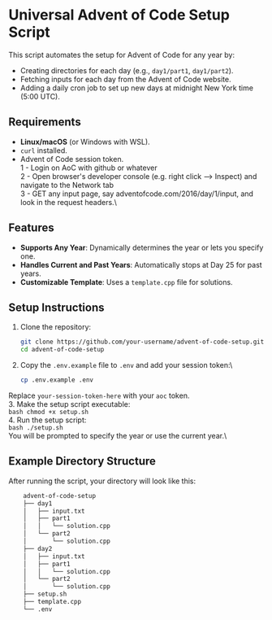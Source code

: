 # Universal Advent of Code Setup Script

This script automates the setup for Advent of Code for any year by:
- Creating directories for each day (e.g., `day1/part1`, `day1/part2`).
- Fetching inputs for each day from the Advent of Code website.
- Adding a daily cron job to set up new days at midnight New York time (5:00 UTC).

## Requirements

- **Linux/macOS** (or Windows with WSL).
- `curl` installed.
- Advent of Code session token.\
    1 - Login on AoC with github or whatever\
    2 - Open browser's developer console (e.g. right click --> Inspect) and navigate to the Network tab\
    3 - GET any input page, say adventofcode.com/2016/day/1/input, and look in the request headers.\

## Features

- **Supports Any Year**: Dynamically determines the year or lets you specify one.
- **Handles Current and Past Years**: Automatically stops at Day 25 for past years.
- **Customizable Template**: Uses a `template.cpp` file for solutions.

## Setup Instructions

1. Clone the repository:
   ```bash
   git clone https://github.com/your-username/advent-of-code-setup.git
   cd advent-of-code-setup
   ```
2. Copy the `.env.example` file to `.env` and add your session token:\
    ```bash
    cp .env.example .env
    ```
Replace `your-session-token-here` with your `aoc` token.\
3. Make the setup script executable:\
    ```bash
    chmod +x setup.sh
    ```\
4. Run the setup script:\
    ```bash
    ./setup.sh
    ```\
You will be prompted to specify the year or use the current year.\


## Example Directory Structure
After running the script, your directory will look like this:
```bash
    advent-of-code-setup
    ├── day1
    │   ├── input.txt
    │   ├── part1
    │   │   └── solution.cpp
    │   └── part2
    │       └── solution.cpp
    ├── day2
    │   ├── input.txt
    │   ├── part1
    │   │   └── solution.cpp
    │   └── part2
    │       └── solution.cpp
    ├── setup.sh
    ├── template.cpp
    └── .env
```